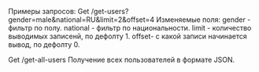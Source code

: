Примеры запросов:
Get /get-users?gender=male&national=RU&limit=2&offset=4
Изменяемые поля:
gender - фильтр по полу.
national - фильтр по национальности.
limit - количество выводимых записенй, по дефолту 1.
offset- с какой записи начинается вывод, по дефолту 0.

Get /get-all-users
Получение всех пользователей в формате JSON.
